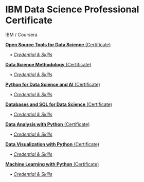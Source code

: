 # IBM Data Science Professional Certificate
IBM / Coursera

[<b>Open Source Tools for Data Science</b> (Certificate)](https://www.coursera.org/account/accomplishments/records/EHWDWML9PJVS)

&emsp;&#8226; [*Credential & Skills*](https://www.youracclaim.com/badges/205f1b28-ee78-4ddc-bdee-c0e47f293773/public_url)

[<b>Data Science Methodology</b> (Certificate)](https://www.coursera.org/account/accomplishments/records/GAAP72MQNVF3)

&emsp;&#8226; [*Credential & Skills*](https://www.youracclaim.com/badges/64c3a964-8b3a-4522-8d1b-b33848bae822/public_url)

[<b>Python for Data Science and AI</b> (Certificate)](https://www.coursera.org/account/accomplishments/records/EEXFMLSUKT4Z)

&emsp;&#8226; [*Credential & Skills*](https://www.youracclaim.com/badges/bc15e435-cb1b-4034-9ae5-6216b9287cb1/public_url)

[<b>Databases and SQL for Data Science</b> (Certificate)](https://www.coursera.org/account/accomplishments/records/U4URYKJA5RXQ)

&emsp;&#8226; [*Credential & Skills*](https://www.youracclaim.com/badges/990c049f-b480-4fb6-b3ea-e358315f2466/public_url)

[<b>Data Analysis with Python</b> (Certificate)](https://www.coursera.org/account/accomplishments/records/QCUSDF6BFBAN)

&emsp;&#8226; [*Credential & Skills*](https://www.youracclaim.com/badges/a6857ccb-88c6-4749-8b98-c028eb498e66/public_url)

[<b>Data Visualization with Python</b> (Certificate)](https://coursera.org/share/6515ceeb4065f4cdd6ec2e496d1ed97a)

&emsp;&#8226; [*Credential & Skills*](https://www.youracclaim.com/badges/cb757dbf-77ab-420f-8572-d10a05cc2efa/public_url)

[<b>Machine Learning with Python</b> (Certificate)](https://www.coursera.org/account/accomplishments/records/DN33YAM33WN9)

&emsp;&#8226; [*Credential & Skills*](https://www.youracclaim.com/badges/0171c60e-27da-4abc-b19b-4b606e710993/public_url)



